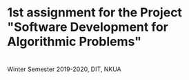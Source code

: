 # 1st assignment for the Project "Software Development for Algorithmic Problems"

#

Winter Semester 2019-2020, DIT, NKUA
